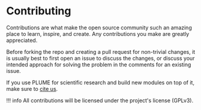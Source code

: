 # Contributing

Contributions are what make the open source community such an amazing place to learn, inspire, and create. Any contributions you make are greatly appreciated.

Before forking the repo and creating a pull request for non-trivial changes, it is usually best to first open an issue to discuss the changes, or discuss your intended approach for solving the problem in the comments for an existing issue.

If you use PLUME for scientific research and build new modules on top of it, make sure to [cite us](./citation.md).

!!! info
    All contributions will be licensed under the project's license (GPLv3).